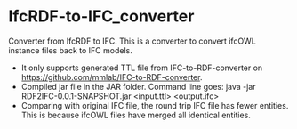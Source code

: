 # IfcRDF-to-IFC_converter
Converter from IfcRDF to IFC.
This is a converter to convert ifcOWL instance files back to IFC models.
* It only supports generated TTL file from IFC-to-RDF-converter on https://github.com/mmlab/IFC-to-RDF-converter.
* Compiled jar file in the JAR folder. Command line goes: java -jar RDF2IFC-0.0.1-SNAPSHOT.jar \<input.ttl\> \<output.ifc\>
* Comparing with original IFC file, the round trip IFC file has fewer entities. This is because ifcOWL files have merged all identical entities. 
